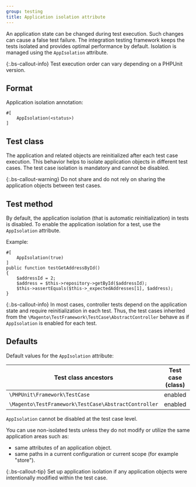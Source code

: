 ```yaml
---
group: testing
title: Application isolation attribute
---
```


An application state can be changed during test execution.
Such changes can cause a false test failure.
The integration testing framework keeps the tests isolated and provides optimal performance by default.
Isolation is managed using the `AppIsolation` attribute.

{:.bs-callout-info}
Test execution order can vary depending on a PHPUnit version.

## Format

Application isolation annotation:

```php?start_inline=1
#[
    AppIsolation(<status>)
]
```

## Test class

The application and related objects are reinitialized after each test case execution.
This behavior helps to isolate application objects in different test cases.
The test case isolation is mandatory and cannot be disabled.

{:.bs-callout-warning}
Do not share and do not rely on sharing the application objects between test cases.

## Test method

By default, the application isolation (that is automatic reinitialization) in tests is disabled.
To enable the application isolation for a test, use the `AppIsolation` attribute.

Example:

```php?start_inline=1
#[
    AppIsolation(true)
]
public function testGetAddressById()
{
    $addressId = 2;
    $address = $this->repository->getById($addressId);
    $this->assertEquals($this->_expectedAddresses[1], $address);
}
```

{:.bs-callout-info}
In most cases, controller tests depend on the application state and require reinitialization in each test.
Thus, the test cases inherited from the `\Magento\TestFramework\TestCase\AbstractController` behave as if `AppIsolation` is enabled for each test.

## Defaults

Default values for the `AppIsolation` attribute:

| Test class ancestors                                 | Test case (class) | Test (method) |
|------------------------------------------------------|-------------------|---------------|
| `\PHPUnit\Framework\TestCase`                        | enabled           | disabled      |
| `\Magento\TestFramework\TestCase\AbstractController` | enabled           | enabled       |

`AppIsolation` cannot be disabled at the test case level.

You can use non-isolated tests unless they do not modify or utilize the same application areas such as:

-  same attributes of an application object.
-  same paths in a current configuration or current scope (for example "store").

{:.bs-callout-tip}
Set up application isolation if any application objects were intentionally modified within the test case.